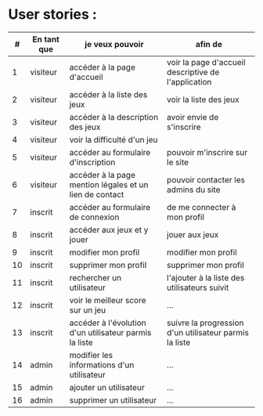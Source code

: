 # User stories :

| # | En tant que | je veux pouvoir | afin de |
| --- | --- | --- | --- |
| 1 | visiteur | accéder à la page d'accueil | voir la page d'accueil descriptive de l'application |
| 2 | visiteur | accéder à la liste des jeux | voir la liste des jeux |
| 3 | visiteur | accéder à la description des jeux | avoir envie de s'inscrire |
| 4 | visiteur | voir la difficulté d'un jeu |  |
| 5 | visiteur | accéder au formulaire d'inscription | pouvoir m'inscrire sur le site |
| 6 | visiteur | accéder à la page mention légales et un lien de contact | pouvoir contacter les admins du site |
| 7 | inscrit | accéder au formulaire de connexion | de me connecter à mon profil |
| 8 | inscrit | accéder aux jeux et y jouer | jouer aux jeux |
| 9 | inscrit | modifier mon profil | modifier mon profil |
| 10 | inscrit | supprimer mon profil | supprimer mon profil |
| 11 | inscrit | rechercher un utilisateur | l'ajouter à la liste des utilisateurs suivit |
| 12 | inscrit | voir le meilleur score sur un jeu | ... |
| 13 | inscrit | accéder à l'évolution d'un utilisateur parmis la liste | suivre la progression d'un utilisateur parmis la liste |
| 14 | admin | modifier les informations d'un utilisateur | ... |
| 15 | admin | ajouter un utilisateur | ... |
| 16 | admin | supprimer un utilisateur | ... |